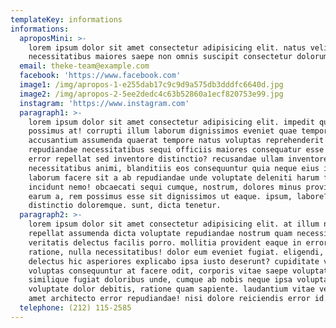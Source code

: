 ```yaml
---
templateKey: informations
informations:
  aproposMini: >-
    lorem ipsum dolor sit amet consectetur adipisicing elit. natus velit quas
    necessitatibus maiores saepe non omnis suscipit consectetur dolorum
  email: theke-team@example.com
  facebook: 'https://www.facebook.com'
  image1: /img/apropos-1-e255dab17c9c9d9a575db3dddfc6640d.jpg
  image2: /img/apropos-2-5ee2dedc4c63b52860a1ecf820753e99.jpg
  instagram: 'https://www.instagram.com'
  paragraph1: >-
    lorem ipsum dolor sit amet consectetur adipisicing elit. impedit quas nobis
    possimus at! corrupti illum laborum dignissimos eveniet quae temporibus,
    accusantium assumenda quaerat tempore natus voluptas reprehenderit commodi
    repudiandae necessitatibus sequi officiis maiores consequatur esse fuga
    error repellat sed inventore distinctio? recusandae ullam inventore
    necessitatibus animi, blanditiis eos consequuntur quia neque eius illum,
    laborum facere sit a ab repudiandae unde voluptate deleniti harum fuga
    incidunt nemo! obcaecati sequi cumque, nostrum, dolores minus provident
    earum a, rem possimus esse sit dignissimos ut eaque. ipsum, labore? minus,
    distinctio doloremque. sunt, dicta tenetur.
  paragraph2: >-
    lorem ipsum dolor sit amet consectetur adipisicing elit. at illum nihil
    repellat assumenda dicta voluptate repudiandae nostrum quam necessitatibus,
    veritatis delectus facilis porro. mollitia provident eaque in error non et
    ratione, nulla necessitatibus! dolor eum eveniet fugiat. eligendi, autem
    delectus hic asperiores explicabo ipsa iusto deserunt? cupiditate vel
    voluptas consequuntur at facere odit, corporis vitae saepe voluptates
    similique fugiat doloribus unde, cumque ab nobis neque ipsa voluptatibus
    voluptate dolor debitis, ratione quam sapiente. laudantium vitae veniam,
    amet architecto error repudiandae! nisi dolore reiciendis error id.
  telephone: (212) 115-2585
---
```


